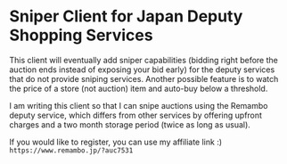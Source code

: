 Sniper Client for Japan Deputy Shopping Services
==============

This client will eventually add sniper capabilities (bidding right before the auction ends instead of exposing your bid early) for the deputy services that do not provide sniping services.
Another possible feature is to watch the price of a store (not auction) item and auto-buy below a threshold.

I am writing this client so that I can snipe auctions using the Remambo deputy service, which differs from other services by offering upfront charges and a two month storage period (twice as long as usual).

If you would like to register, you can use my affiliate link :)
`https://www.remambo.jp/?auc7531`
